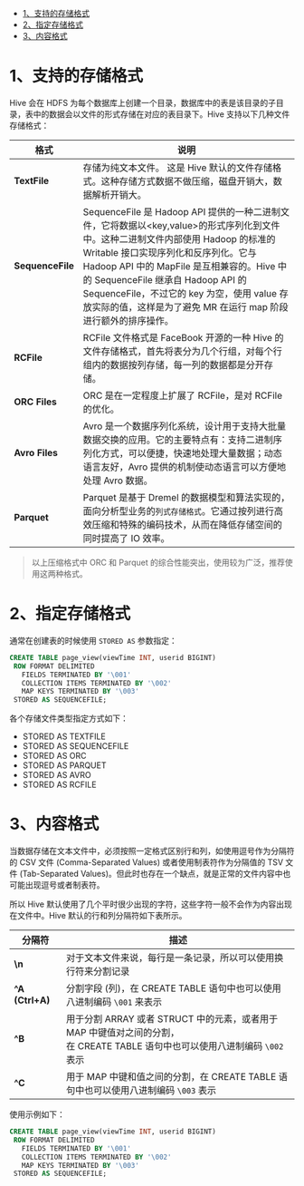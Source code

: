 


<!-- TOC -->

- [1、支持的存储格式](#1支持的存储格式)
- [2、指定存储格式](#2指定存储格式)
- [3、内容格式](#3内容格式)

<!-- /TOC -->



# 1、支持的存储格式

Hive 会在 HDFS 为每个数据库上创建一个目录，数据库中的表是该目录的子目录，表中的数据会以文件的形式存储在对应的表目录下。Hive 支持以下几种文件存储格式：

| 格式             | 说明                                                         |
| ---------------- | ------------------------------------------------------------ |
| **TextFile**     | 存储为纯文本文件。 这是 Hive 默认的文件存储格式。这种存储方式数据不做压缩，磁盘开销大，数据解析开销大。 |
| **SequenceFile** | SequenceFile 是 Hadoop API 提供的一种二进制文件，它将数据以<key,value>的形式序列化到文件中。这种二进制文件内部使用 Hadoop 的标准的 Writable 接口实现序列化和反序列化。它与 Hadoop API 中的 MapFile 是互相兼容的。Hive 中的 SequenceFile 继承自 Hadoop API 的 SequenceFile，不过它的 key 为空，使用 value 存放实际的值，这样是为了避免 MR 在运行 map 阶段进行额外的排序操作。 |
| **RCFile**       | RCFile 文件格式是 FaceBook 开源的一种 Hive 的文件存储格式，首先将表分为几个行组，对每个行组内的数据按列存储，每一列的数据都是分开存储。 |
| **ORC Files**    | ORC 是在一定程度上扩展了 RCFile，是对 RCFile 的优化。            |
| **Avro Files**   | Avro 是一个数据序列化系统，设计用于支持大批量数据交换的应用。它的主要特点有：支持二进制序列化方式，可以便捷，快速地处理大量数据；动态语言友好，Avro 提供的机制使动态语言可以方便地处理 Avro 数据。 |
| **Parquet**      | Parquet 是基于 Dremel 的数据模型和算法实现的，面向分析型业务的`列式存储格式`。它通过按列进行高效压缩和特殊的编码技术，从而在降低存储空间的同时提高了 IO 效率。 |

> 以上压缩格式中 ORC 和 Parquet 的综合性能突出，使用较为广泛，推荐使用这两种格式。

# 2、指定存储格式

通常在创建表的时候使用 `STORED AS` 参数指定：

```sql
CREATE TABLE page_view(viewTime INT, userid BIGINT)
 ROW FORMAT DELIMITED
   FIELDS TERMINATED BY '\001'
   COLLECTION ITEMS TERMINATED BY '\002'
   MAP KEYS TERMINATED BY '\003'
 STORED AS SEQUENCEFILE;
```

各个存储文件类型指定方式如下：

- STORED AS TEXTFILE
- STORED AS SEQUENCEFILE
- STORED AS ORC
- STORED AS PARQUET
- STORED AS AVRO
- STORED AS RCFILE




# 3、内容格式

当数据存储在文本文件中，必须按照一定格式区别行和列，如使用逗号作为分隔符的 CSV 文件 (Comma-Separated Values) 或者使用制表符作为分隔值的 TSV 文件 (Tab-Separated Values)。但此时也存在一个缺点，就是正常的文件内容中也可能出现逗号或者制表符。

所以 Hive 默认使用了几个平时很少出现的字符，这些字符一般不会作为内容出现在文件中。Hive 默认的行和列分隔符如下表所示。

| 分隔符          | 描述                                                         |
| --------------- | ------------------------------------------------------------ |
| **\n**          | 对于文本文件来说，每行是一条记录，所以可以使用换行符来分割记录 |
| **^A (Ctrl+A)** | 分割字段 (列)，在 CREATE TABLE 语句中也可以使用八进制编码 `\001` 来表示 |
| **^B**          | 用于分割 ARRAY 或者 STRUCT 中的元素，或者用于 MAP 中键值对之间的分割，<br/>在 CREATE TABLE 语句中也可以使用八进制编码 `\002` 表示 |
| **^C**          | 用于 MAP 中键和值之间的分割，在 CREATE TABLE 语句中也可以使用八进制编码 `\003` 表示 |

使用示例如下：

```sql
CREATE TABLE page_view(viewTime INT, userid BIGINT)
 ROW FORMAT DELIMITED
   FIELDS TERMINATED BY '\001'
   COLLECTION ITEMS TERMINATED BY '\002'
   MAP KEYS TERMINATED BY '\003'
 STORED AS SEQUENCEFILE;
```